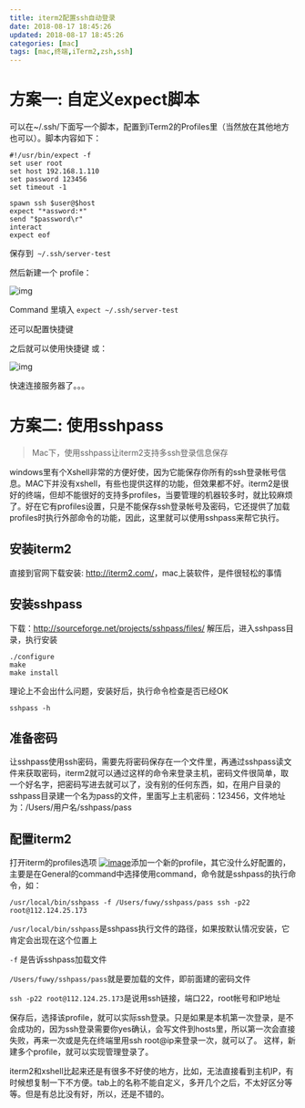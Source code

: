 ```yaml
---
title: iterm2配置ssh自动登录
date: 2018-08-17 18:45:26
updated: 2018-08-17 18:45:26
categories: [mac]
tags: [mac,终端,iTerm2,zsh,ssh]
---
```


# 方案一: 自定义expect脚本

可以在~/.ssh/下面写一个脚本，配置到iTerm2的Profiles里（当然放在其他地方也可以）。脚本内容如下：

```shell
#!/usr/bin/expect -f
set user root
set host 192.168.1.110
set password 123456
set timeout -1

spawn ssh $user@$host
expect "*assword:*"
send "$password\r"
interact
expect eof
```

保存到` ~/.ssh/server-test`

<!--more-->

然后新建一个 profile：

![img](https://ws3.sinaimg.cn/large/006tNbRwly1fucw5vhlhqj31f00vk7ek.jpg)

Command 里填入 `expect ~/.ssh/server-test`

还可以配置快捷键

之后就可以使用快捷键 或：

![img](https://ws1.sinaimg.cn/large/006tNbRwly1fucw6cuvqdj30so09qjyb.jpg)

快速连接服务器了。。。

 

# 方案二: 使用sshpass

> Mac下，使用sshpass让iterm2支持多ssh登录信息保存

windows里有个Xshell非常的方便好使，因为它能保存你所有的ssh登录帐号信息。MAC下并没有xshell，有些也提供这样的功能，但效果都不好。iterm2是很好的终端，但却不能很好的支持多profiles，当要管理的机器较多时，就比较麻烦了。好在它有profiles设置，只是不能保存ssh登录帐号及密码，它还提供了加载profiles时执行外部命令的功能，因此，这里就可以使用sshpass来帮它执行。

## 安装iterm2

直接到官网下载安装: <http://iterm2.com/>，mac上装软件，是件很轻松的事情

## 安装sshpass

下载：<http://sourceforge.net/projects/sshpass/files/> 解压后，进入sshpass目录，执行安装

```shell
./configure
make
make install
```

理论上不会出什么问题，安装好后，执行命令检查是否已经OK

```shell
sshpass -h
```

## 准备密码

让sshpass使用ssh密码，需要先将密码保存在一个文件里，再通过sshpass读文件来获取密码，iterm2就可以通过这样的命令来登录主机，密码文件很简单，取一个好名字，把密码写进去就可以了，没有别的任何东西，如，在用户目录的sshpass目录建一个名为pass的文件，里面写上主机密码：123456，文件地址为：/Users/用户名/sshpass/pass

## 配置iterm2

打开iterm的profiles选项 [![image](https://github.com/onlyfu/Blog/raw/master/static/images/01.png)](https://github.com/onlyfu/Blog/blob/master/static/images/01.png)添加一个新的profile，其它没什么好配置的，主要是在General的command中选择使用command，命令就是sshpass的执行命令，如：

```shell
/usr/local/bin/sshpass -f /Users/fuwy/sshpass/pass ssh -p22 root@112.124.25.173
```

`/usr/local/bin/sshpass`是sshpass执行文件的路径，如果按默认情况安装，它肯定会出现在这个位置上

`-f` 是告诉sshpass加载文件

`/Users/fuwy/sshpass/pass`就是要加载的文件，即前面建的密码文件

`ssh -p22 root@112.124.25.173`是说用ssh链接，端口22，root帐号和IP地址

保存后，选择该profile，就可以实际ssh登录。只是如果是本机第一次登录，是不会成功的，因为ssh登录需要你yes确认，会写文件到hosts里，所以第一次会直接失败，再来一次或是先在终端里用ssh root@ip来登录一次，就可以了。 这样，新建多个profile，就可以实现管理登录了。

iterm2和xshell比起来还是有很多不好使的地方，比如，无法直接看到主机IP，有时候想复制一下不方便。tab上的名称不能自定义，多开几个之后，不太好区分等等。但是有总比没有好，所以，还是不错的。